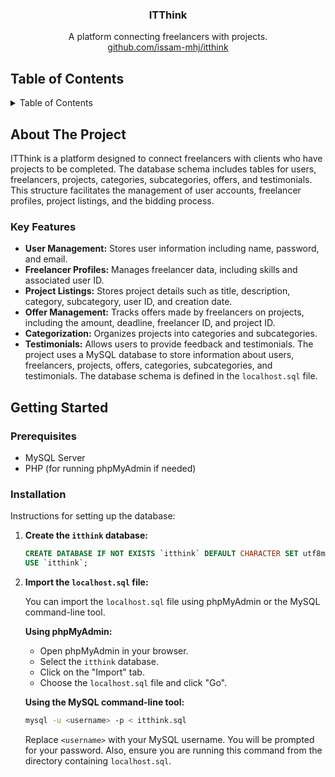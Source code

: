 <div align="center">

<h3 align="center">ITThink</h3>

  <p align="center">
    A platform connecting freelancers with projects.
    <br />
     <a href="https://github.com/issam-mhj/itthink">github.com/issam-mhj/itthink</a>
  </p>
</div>

## Table of Contents

<details>
  <summary>Table of Contents</summary>
  <ol>
    <li>
      <a href="#about-the-project">About The Project</a>
      <ul>
        <li><a href="#key-features">Key Features</a></li>
      </ul>
    </li>
    <li><a href="#architecture">Architecture</a></li>
    <li>
      <a href="#getting-started">Getting Started</a>
      <ul>
        <li><a href="#prerequisites">Prerequisites</a></li>
        <li><a href="#installation">Installation</a></li>
      </ul>
    </li>
    <li><a href="#acknowledgments">Acknowledgments</a></li>
  </ol>
</details>

## About The Project

ITThink is a platform designed to connect freelancers with clients who have projects to be completed. The database schema includes tables for users, freelancers, projects, categories, subcategories, offers, and testimonials. This structure facilitates the management of user accounts, freelancer profiles, project listings, and the bidding process.

### Key Features

- **User Management:** Stores user information including name, password, and email.
- **Freelancer Profiles:** Manages freelancer data, including skills and associated user ID.
- **Project Listings:** Stores project details such as title, description, category, subcategory, user ID, and creation date.
- **Offer Management:** Tracks offers made by freelancers on projects, including the amount, deadline, freelancer ID, and project ID.
- **Categorization:** Organizes projects into categories and subcategories.
- **Testimonials:** Allows users to provide feedback and testimonials.
The project uses a MySQL database to store information about users, freelancers, projects, offers, categories, subcategories, and testimonials. The database schema is defined in the `localhost.sql` file.

## Getting Started

### Prerequisites

- MySQL Server
- PHP (for running phpMyAdmin if needed)

### Installation

Instructions for setting up the database:

1.  **Create the `itthink` database:**

    ```sql
    CREATE DATABASE IF NOT EXISTS `itthink` DEFAULT CHARACTER SET utf8mb4 COLLATE utf8mb4_0900_ai_ci;
    USE `itthink`;
    ```

2.  **Import the `localhost.sql` file:**

    You can import the `localhost.sql` file using phpMyAdmin or the MySQL command-line tool.

    **Using phpMyAdmin:**

    *   Open phpMyAdmin in your browser.
    *   Select the `itthink` database.
    *   Click on the "Import" tab.
    *   Choose the `localhost.sql` file and click "Go".

    **Using the MySQL command-line tool:**

    ```bash
    mysql -u <username> -p < itthink.sql
    ```

    Replace `<username>` with your MySQL username. You will be prompted for your password.  Also, ensure you are running this command from the directory containing `localhost.sql`.
